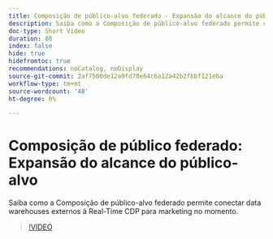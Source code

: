 ```yaml
---
title: Composição de público-alvo federado - Expansão do alcance do público-alvo
description: Saiba como a Composição de público-alvo federado permite conectar data warehouses externos à Real-Time CDP para marketing no momento.
doc-type: Short Video
duration: 88
index: false
hide: true
hidefromtoc: true
recommendations: noCatalog, noDisplay
source-git-commit: 2af7500de12a9fd78e64c6a12a42b2fbbf121eba
workflow-type: tm+mt
source-wordcount: '48'
ht-degree: 0%

---
```



# Composição de público federado: Expansão do alcance do público-alvo

Saiba como a Composição de público-alvo federado permite conectar data warehouses externos à Real-Time CDP para marketing no momento.

<!-- 62_S508_3442517_87_federated-audience-composition-expanding-audience-reach -->
>[!VIDEO](https://video.tv.adobe.com/v/3458295/?learn=on&enablevpops=true)
